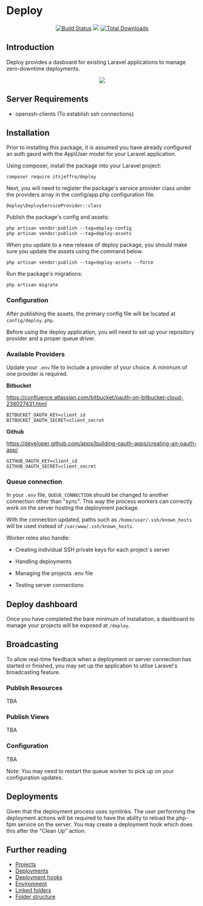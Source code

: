 # Deploy

<p align="center">
    <a href="https://travis-ci.org/itsjeffro/deploy"><img src="https://travis-ci.org/itsjeffro/deploy.svg?branch=master" alt="Build Status"></a>
    <a href="https://packagist.org/packages/itsjeffro/deploy"><img src="https://poser.pugx.org/itsjeffro/deploy/license.svg"></a>
    <a href="https://packagist.org/packages/itsjeffro/deploy"><img src="https://poser.pugx.org/itsjeffro/deploy/d/total.svg" alt="Total Downloads"></a>
</p>

## Introduction

Deploy provides a dasboard for existing Laravel applications to manage zero-downtime deployments.

<p align="center">
    <img src="https://res.cloudinary.com/dz4tjswiv/image/upload/v1568524157/dashboard.png">
</p>

## Server Requirements

* openssh-clients (To establish ssh connections)

## Installation

Prior to installing this package, it is assumed you have already configured an auth gaurd with the App\User model for your Laravel application. 

Using composer, install the package into your Laravel project:
```
composer require itsjeffro/deploy
```

Next, you will need to register the package's service provider class under the providers array 
in the config/app.php configuration file.

```
Deploy\DeployServiceProvider::class
```

Publish the package's config and assets:

```
php artisan vendor:publish --tag=deploy-config
php artisan vendor:publish --tag=deploy-assets
```

When you update to a new release of deploy package, you should make sure you update the assets using the command below.

```
php artisan vendor:publish --tag=deploy-assets --force
```

Run the package's migrations:

```
php artisan migrate
```

### Configuration

After publishing the assets, the primary config file will be located at `config/deploy.php`. 

Before using the deploy application, you will need to set up your repository provider and a proper queue driver.

### Available Providers

Update your `.env` file to include a provider of your choice. A minimum of one provider is required.

__Bitbucket__

https://confluence.atlassian.com/bitbucket/oauth-on-bitbucket-cloud-238027431.html

```
BITBUCKET_OAUTH_KEY=client_id
BITBUCKET_OAUTH_SECRET=client_secret
```

__Github__

https://developer.github.com/apps/building-oauth-apps/creating-an-oauth-app/

```
GITHUB_OAUTH_KEY=client_id
GITHUB_OAUTH_SECRET=client_secret
```

### Queue connection

In your `.env` file, `QUEUE_CONNECTION` should be changed to another connection other than "sync". This way the process workers can correctly work on the server hosting the deployment package. 

With the connection updated, paths such as  `/home/user/.ssh/known_hosts` will be used instead of `/var/www/.ssh/known_hosts`.

Worker roles also handle:

* Creating individual SSH private keys for each project`s server

* Handling deployments

* Managing the projects .env file

* Testing server connections

## Deploy dashboard

Once you have completed the bare minimum of installation, a dashboard to manage your projects will be exposed at `/deploy`.

## Broadcasting

To allow real-time feedback when a deployment or server connection has started or finished, you may set up the application 
to utlise Laravel's broadcasting feature.

### Publish Resources

TBA

### Publish Views

TBA

### Configuration

TBA

Note: You may need to restart the queue worker to pick up on your configuration updates.

## Deployments

Given that the deployment process uses symlinks. The user performing the deployment actions will be required to have the ability to reload the php-fpm service on the server. You may create a deployment hook which does this after the "Clean Up" action.

## Further reading

* [Projects](docs/project.md)
* [Deployments](docs/deployment.md)
* [Deployment hooks](docs/deployment-hooks.md)
* [Environment](docs/environment.md)
* [Linked folders](docs/linked-folders.md)
* [Folder structure](docs/folder-structure.md)
